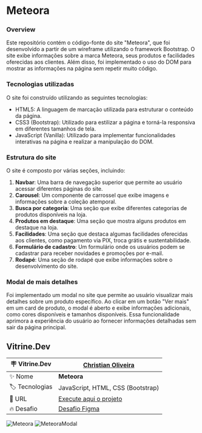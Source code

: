 # Meteora

### Overview

Este repositório contém o código-fonte do site "Meteora", que foi desenvolvido a partir de um wireframe utilizando o framework Bootstrap. O site exibe informações sobre a marca Meteora, seus produtos e facilidades oferecidas aos clientes. Além disso, foi implementado o uso do DOM para mostrar as informações na página sem repetir muito código.

### Tecnologias utilizadas

O site foi construído utilizando as seguintes tecnologias:

- HTML5: A linguagem de marcação utilizada para estruturar o conteúdo da página.
- CSS3 (Bootstrap): Utilizado para estilizar a página e torná-la responsiva em diferentes tamanhos de tela.
- JavaScript (Vanilla): Utilizado para implementar funcionalidades interativas na página e realizar a manipulação do DOM.

### Estrutura do site

O site é composto por várias seções, incluindo:

1. **Navbar**: Uma barra de navegação superior que permite ao usuário acessar diferentes páginas do site.
2. **Carousel**: Um componente de carrossel que exibe imagens e informações sobre a coleção atemporal.
3. **Busca por categoria**: Uma seção que exibe diferentes categorias de produtos disponíveis na loja.
4. **Produtos em destaque**: Uma seção que mostra alguns produtos em destaque na loja.
5. **Facilidades**: Uma seção que destaca algumas facilidades oferecidas aos clientes, como pagamento via PIX, troca grátis e sustentabilidade.
6. **Formulário de cadastro**: Um formulário onde os usuários podem se cadastrar para receber novidades e promoções por e-mail.
7. **Rodapé**: Uma seção de rodapé que exibe informações sobre o desenvolvimento do site.

### Modal de mais detalhes

Foi implementado um modal no site que permite ao usuário visualizar mais detalhes sobre um produto específico. Ao clicar em um botão "Ver mais" em um card de produto, o modal é aberto e exibe informações adicionais, como cores disponíveis e tamanhos disponíveis. Essa funcionalidade aprimora a experiência do usuário ao fornecer informações detalhadas sem sair da página principal.

## Vitrine.Dev

| :placard: Vitrine.Dev |<a href="https://cursos.alura.com.br/vitrinedev/christianoliver">Christian Oliveira</a> |
| -------------  | --- |
| :sparkles: Nome        | **Meteora**
| :label: Tecnologias | JavaScript, HTML, CSS (Bootstrap)
| :rocket: URL         |<a href="https://christianduhp.github.io/meteora/">Execute aqui o projeto</a>
| :fire: Desafio     |<a href="https://www.figma.com/file/TT8Uq6LmVELALMKs4G4HE2Meteora---Projeto-Bootstrap-5">Desafio Figma</a> 


![Meteora](https://github.com/christianduhp/meteora/assets/85292359/83d8a57f-f96c-442e-b23a-32ad80c6bf46#vitrinedev)
![MeteoraModal](https://github.com/christianduhp/meteora/assets/85292359/72b59d63-11cd-49e6-9160-942eebc6e890)








